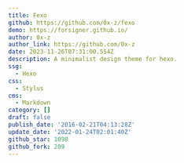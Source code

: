```yaml
---
title: Fexo
github: https://github.com/0x-z/fexo
demo: https://forsigner.github.io/
author: 0x-z
author_link: https://github.com/0x-z
date: 2023-11-26T07:31:00.554Z
description: A minimalist design theme for hexo.
ssg:
  - Hexo
css:
  - Stylus
cms:
  - Markdown
category: []
draft: false
publish_date: '2016-02-21T04:13:28Z'
update_date: '2022-01-24T02:01:40Z'
github_star: 1098
github_fork: 209
---
```


